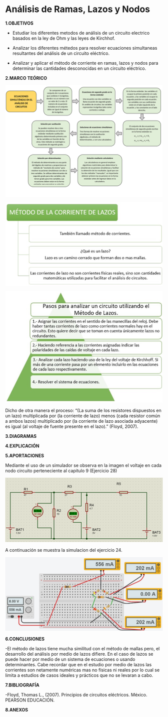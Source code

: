# Análisis de Ramas, Lazos y Nodos

**1.OBJETIVOS**

- Estudiar los diferentes metodos de análisis de un circuito electrico basados en la ley de Ohm y las leyes de Kirchhof.

- Analizar los diferentes métedos para resolver ecuaciones simultaneas resultantes del análisis de un circuito eléctrico.

- Analizar y aplicar el método de corriente en ramas, lazos y nodos para determinar las cantidades desconocidas en un circuito eléctrico.

**2.MARCO TEÓRICO**

![.](https://github.com/Katherine01-Arevalo/Analisis-de-mallas-lazos-y-nodos-/blob/main/img/Mapa_Ec.simultaneas.jpg)

![Teoria_Lazo](https://github.com/Katherine01-Arevalo/Analisis-de-mallas-lazos-y-nodos-/blob/main/img/Teoria_Lazo.jpg)

![Pasos_Lazo](https://github.com/Katherine01-Arevalo/Analisis-de-mallas-lazos-y-nodos-/blob/main/img/Pasos_Lazo.jpg)

 Dicho de otra manera el proceso:
“(La suma de los resistores dispuestos en un lazo) multiplicada por (la corriente de lazo) menos (cada resistor común a ambos lazos) multiplicado por (la corriente de lazo asociada adyacente) es igual (al voltaje de fuente presente en el lazo).” (Floyd, 2007). 

**3.DIAGRAMAS**

**4.EXPLICACIÓN**

**5.APORTACIONES**

  Mediante el uso de un simulador se observa en la imagen   el  voltaje en cada nodo  circuito perteneciente  al capitulo 9 (Ejercicio 28)
  
  ![ciruito28](https://github.com/Katherine01-Arevalo/Analisis-de-mallas-lazos-y-nodos-/blob/main/img/circuito28.png)  
  
  A continuación se muestra la simulacion del ejercicio 24.
  
  ![Simulacion](https://github.com/Katherine01-Arevalo/Analisis-de-mallas-lazos-y-nodos-/blob/main/img/Simulacion.jpg)
  
**6.CONCLUSIONES**

-El método de lazos tiene mucha similitud con el método de mallas pero, el desarrollo del análisis por medio de lazos difiere. En el caso de lazos se puede hacer por medio de un sistema de ecuaciones o usando determinantes. Cabe recordar que en el estudio por medio de lazos las corrientes son netamente numéricas mas no físicas ni reales por lo cual se limita a estudios de casos ideales y prácticos que no se levaran a cabo. 

**7.BIBLIOGRAFÍA**

-Floyd, Thomas L., (2007). Principios de circuitos eléctricos. México. PEARSON EDUCACIÓN.

**8.ANEXOS**
